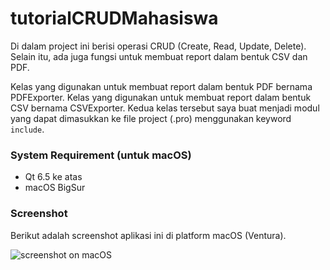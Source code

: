 # tutorialCRUDMahasiswa

Di dalam project ini berisi operasi CRUD (Create, Read, Update, Delete). 
Selain itu, ada juga fungsi untuk membuat report dalam bentuk CSV dan PDF. 

Kelas yang digunakan untuk membuat report dalam bentuk PDF bernama 
PDFExporter.
Kelas yang digunakan untuk membuat report dalam bentuk CSV bernama 
CSVExporter.
Kedua kelas tersebut saya buat menjadi modul yang dapat dimasukkan ke file 
project (.pro) menggunakan keyword `include`.

### System Requirement (untuk macOS)
- Qt 6.5 ke atas
- macOS BigSur

### Screenshot

Berikut adalah screenshot aplikasi ini di platform macOS (Ventura).

![screenshot on macOS](screenshots/screenshotCRUDMahasiswa_on_macOS.png 
"Tangkapan layar aplikasi 
di macOS Ventura")
